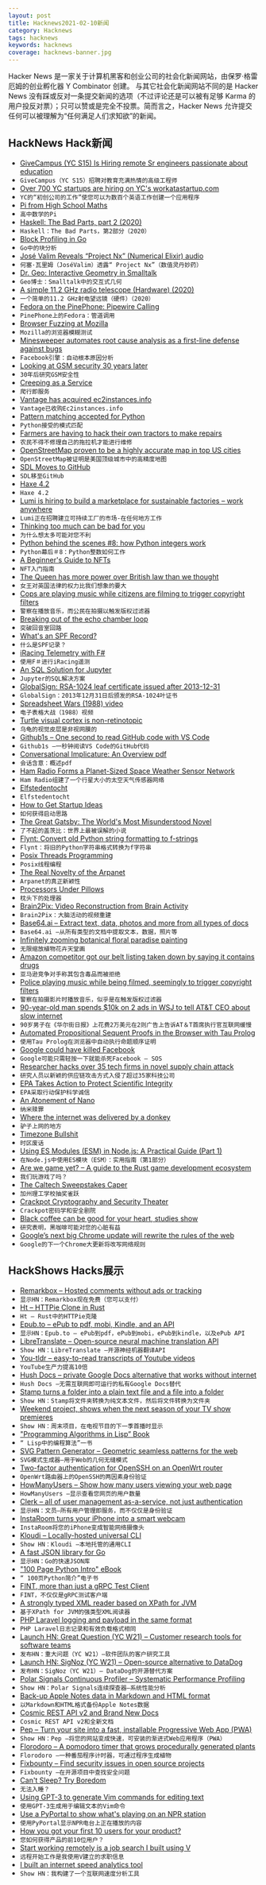 ```yaml
---
layout: post
title: Hacknews2021-02-10新闻
category: Hacknews
tags: hacknews
keywords: hacknews
coverage: hacknews-banner.jpg
---
```


Hacker News 是一家关于计算机黑客和创业公司的社会化新闻网站，由保罗·格雷厄姆的创业孵化器 Y Combinator 创建。
与其它社会化新闻网站不同的是 Hacker News 没有踩或反对一条提交新闻的选项（不过评论还是可以被有足够 Karma 的用户投反对票）；只可以赞或是完全不投票。简而言之，Hacker News 允许提交任何可以被理解为“任何满足人们求知欲”的新闻。

## HackNews Hack新闻


- [GiveCampus (YC S15) Is Hiring remote Sr engineers passionate about education](https://jobs.lever.co/givecampus/874d7233-b7a3-488d-892e-13ef717ceab7)
- `GiveCampus（YC S15）招聘对教育充满热情的高级工程师`
- [Over 700 YC startups are hiring on YC's workatastartup.com](https://www.workatastartup.com/jobs)
- `YC的“初创公司的工作”使您可以为数百个英语工作创建一个应用程序`
- [Pi from High School Maths](https://theartofmachinery.com/2020/10/26/pi_from_high_school_maths.html)
- `高中数学的Pi`
- [Haskell: The Bad Parts, part 2 (2020)](https://www.snoyman.com/blog/2020/11/haskell-bad-parts-2)
- `Haskell：The Bad Parts，第2部分（2020）`
- [Block Profiling in Go](https://github.com/felixge/go-profiler-notes/blob/main/block.md)
- `Go中的块分析`
- [José Valim Reveals “Project Nx” (Numerical Elixir) audio](https://thinkingelixir.com/podcast-episodes/034-jose-valim-reveals-project-nx/)
- `何塞·瓦里姆（JoséValim）透露“ Project Nx”（数值灵丹妙药）`
- [Dr. Geo: Interactive Geometry in Smalltalk](http://www.drgeo.eu/)
- `Geo博士：Smalltalk中的交互式几何`
- [A simple 11.2 GHz radio telescope (Hardware) (2020)](https://physicsopenlab.org/2020/10/10/a-simple-11-2-ghz-radiotelescope/)
- `一个简单的11.2 GHz射电望远镜（硬件）（2020）`
- [Fedora on the PinePhone: Pipewire Calling](https://odysee.com/@linmob:3/fedora-on-the-pinephone-pipewire-calling:1)
- `PinePhone上的Fedora：管道调用`
- [Browser Fuzzing at Mozilla](https://hacks.mozilla.org/2021/02/browser-fuzzing-at-mozilla/)
- `Mozilla的浏览器模糊测试`
- [Minesweeper automates root cause analysis as a first-line defense against bugs](https://engineering.fb.com/2021/02/09/developer-tools/minesweeper/)
- `Facebook引擎：自动根本原因分析`
- [Looking at GSM security 30 years later](https://harrisonsand.com/gsm-security/)
- `30年后研究GSM安全性`
- [Creeping as a Service](https://every.to/divinations/creeping-as-a-service-craas)
- `爬行即服务`
- [Vantage has acquired ec2instances.info](https://www.vantage.sh/blog/vantage-has-acquired-ec2instances-info)
- `Vantage已收购Ec2instances.info`
- [Pattern matching accepted for Python](https://lwn.net/Articles/845480/)
- `Python接受的模式匹配`
- [Farmers are having to hack their own tractors  to make repairs](https://www.thedrive.com/news/39158/farmers-are-having-to-hack-their-own-tractors-just-to-make-repairs)
- `农民不得不修理自己的拖拉机才能进行维修`
- [OpenStreetMap proven to be a highly accurate map in top US cities](https://eng.lyft.com/how-lyft-discovered-openstreetmap-is-the-freshest-map-for-rideshare-a7a41bf92ec)
- `OpenStreetMap被证明是美国顶级城市中的高精度地图`
- [SDL Moves to GitHub](https://discourse.libsdl.org/t/sdl-moving-to-github/28700/5)
- `SDL移至GitHub`
- [Haxe 4.2](https://community.haxe.org/t/haxe-4-2-0-is-released/2888)
- `Haxe 4.2`
- [Lumi is hiring to build a marketplace for sustainable factories – work anywhere](https://www.lumi.com/jobs)
- `Lumi正在招聘建立可持续工厂的市场-在任何地方工作`
- [Thinking too much can be bad for you](https://www.economist.com/1843/2012/12/29/why-thinking-too-much-can-be-bad-for-you)
- `为什么想太多可能对您不利`
- [Python behind the scenes #8: how Python integers work](https://tenthousandmeters.com/blog/python-behind-the-scenes-8-how-python-integers-work/)
- `Python幕后＃8：Python整数如何工作`
- [A Beginner's Guide to NFTs](https://linda.mirror.xyz/df649d61efb92c910464a4e74ae213c4cab150b9cbcc4b7fb6090fc77881a95d)
- `NFT入门指南`
- [The Queen has more power over British law than we thought](https://www.theguardian.com/commentisfree/2021/feb/08/queen-power-british-law-queens-consent)
- `女王对英国法律的权力比我们想象的要大`
- [Cops are playing music while citizens are filming to trigger copyright filters](https://twitter.com/jason_koebler/status/1359213426740895744)
- `警察在播放音乐，而公民在拍摄以触发版权过滤器`
- [Breaking out of the echo chamber loop](https://www.hunterclarke.me/posts/why-youre-in-an-echo-chamber)
- `突破回音室回路`
- [What's an SPF Record?](https://blog.ohmysmtp.com/blog/whats-an-spf-record/)
- `什么是SPF记录？`
- [iRacing Telemetry with F#](https://markjames.dev/2021-02-09-iracing-telemetry-fsharp/)
- `使用F＃进行iRacing遥测`
- [An SQL Solution for Jupyter](https://blog.jupyter.org/an-sql-solution-for-jupyter-ef4a00a0d925)
- `Jupyter的SQL解决方案`
- [GlobalSign: RSA-1024 leaf certificate issued after 2013-12-31](https://bugzilla.mozilla.org/show_bug.cgi?id=1690807)
- `GlobalSign：2013年12月31日后颁发的RSA-1024叶证书`
- [Spreadsheet Wars (1988) video](https://archive.org/details/CC606_spreadsheet_wars)
- `电子表格大战（1988）视频`
- [Turtle visual cortex is non-retinotopic](https://blog.jordan.matelsky.com/365papers/141/)
- `乌龟的视觉皮层是非视网膜的`
- [Github1s – One second to read GitHub code with VS Code](https://github.com/conwnet/github1s)
- `Github1s –一秒钟阅读VS Code的GitHub代码`
- [Conversational Implicature: An Overview pdf](https://web.stanford.edu/class/linguist236/implicature/materials/ling236-handout-04-02-implicature.pdf)
- `会话含意：概述pdf`
- [Ham Radio Forms a Planet-Sized Space Weather Sensor Network](https://eos.org/features/ham-radio-forms-a-planet-sized-space-weather-sensor-network)
- `Ham Radio组建了一个行星大小的太空天气传感器网络`
- [Elfstedentocht](https://en.wikipedia.org/wiki/Elfstedentocht)
- `Elfstedentocht`
- [How to Get Startup Ideas](https://www.wilburlabs.com/blueprints/how-to-get-startup-ideas)
- `如何获得启动思路`
- [The Great Gatsby: The World's Most Misunderstood Novel](https://www.bbc.com/culture/article/20210209-the-worlds-most-misunderstood-novel)
- `了不起的盖茨比：世界上最被误解的小说`
- [Flynt: Convert old Python string formatting to f-strings](https://github.com/ikamensh/flynt)
- `Flynt：将旧的Python字符串格式转换为f字符串`
- [Posix Threads Programming](https://computing.llnl.gov/tutorials/pthreads/)
- `Posix线程编程`
- [The Real Novelty of the Arpanet](https://twobithistory.org/2021/02/07/arpanet.html)
- `Arpanet的真正新颖性`
- [Processors Under Pillows](https://mr-x.medium.com/processors-under-pillows-e5ca4145a773)
- `枕头下的处理器`
- [Brain2Pix: Video Reconstruction from Brain Activity](https://www.biorxiv.org/content/10.1101/2021.02.02.429430v1)
- `Brain2Pix：大脑活动的视频重建`
- [Base64.ai – Extract text, data, photos and more from all types of docs](http://base64.ai/)
- `Base64.ai –从所有类型的文档中提取文本，数据，照片等`
- [Infinitely zooming botanical floral paradise painting](http://arkadia.xyz/)
- `无限缩放植物花卉天堂画`
- [Amazon competitor got our belt listing taken down by saying it contains drugs](https://travelhead.medium.com/competitor-reported-our-no-buckle-belts-as-containing-a-dea-controlled-substance-and-got-us-e6df903172a3)
- `亚马逊竞争对手称其包含毒品而被拒绝`
- [Police playing music while being filmed, seemingly to trigger copyright filters](https://www.vice.com/en/article/bvxb94/is-this-beverly-hills-cop-playing-sublimes-santeria-to-avoid-being-livestreamed)
- `警察在拍摄影片时播放音乐，似乎是在触发版权过滤器`
- [90-year-old man spends $10k on 2 ads in WSJ to tell AT&T CEO about slow internet](https://www.foxla.com/news/90-year-old-man-spends-10000-on-2-ads-in-wsj-to-tell-att-ceo-about-his-slow-internet-service)
- `90岁男子在《华尔街日报》上花费2万美元在2则广告上告诉AT＆T首席执行官互联网缓慢`
- [Automated Propositional Sequent Proofs in the Browser with Tau Prolog](https://www.philipzucker.com/javascript-automated-proving/)
- `使用Tau Prolog在浏览器中自动执行命题顺序证明`
- [Google could have killed Facebook](https://shaneosullivan.wordpress.com/2020/12/02/the-story-of-how-google-could-have-killed-facebook-with-the-flick-of-a-switch/)
- `Google可能只需轻按一下就能杀死Facebook – SOS`
- [Researcher hacks over 35 tech firms in novel supply chain attack](https://www.bleepingcomputer.com/news/security/researcher-hacks-over-35-tech-firms-in-novel-supply-chain-attack/)
- `研究人员以新颖的供应链攻击方式入侵了超过35家科技公司`
- [EPA Takes Action to Protect Scientific Integrity](https://www.epa.gov/newsreleases/epa-takes-action-protect-scientific-integrity)
- `EPA采取行动保护科学诚信`
- [An Atonement of Nano](https://www.noa-s.org/nano.html)
- `纳米赎罪`
- [Where the internet was delivered by a donkey](https://restofworld.org/2021/delivering-the-internet-by-donkey/)
- `驴子上网的地方`
- [Timezone Bullshit](https://blog.wesleyac.com/posts/timezone-bullshit)
- `时区废话`
- [Using ES Modules (ESM) in Node.js: A Practical Guide (Part 1)](https://gils-blog.tayar.org/posts/using-jsm-esm-in-nodejs-a-practical-guide-part-1/)
- `在Node.js中使用ES模块（ESM）：实用指南（第1部分）`
- [Are we game yet? – A guide to the Rust game development ecosystem](https://arewegameyet.rs/)
- `我们玩游戏了吗？ `
- [The Caltech Sweepstakes Caper](http://hoaxes.org/archive/permalink/the_caltech_sweepstakes_caper)
- `加州理工学校抽奖雀跃`
- [Crackpot Cryptography and Security Theater](https://soatok.blog/2021/02/09/crackpot-cryptography-and-security-theater/)
- `Crackpot密码学和安全剧院`
- [Black coffee can be good for your heart, studies show](https://edition.cnn.com/2021/02/09/health/black-coffee-benefits-wellness/index.html)
- `研究表明，黑咖啡可能对您的心脏有益`
- [Google’s next big Chrome update will rewrite the rules of the web](https://www.wired.co.uk/article/google-chrome-cookies-third-party-ads)
- `Google的下一个Chrome大更新将改写网络规则`


## HackShows Hacks展示

- [ Remarkbox – Hosted comments without ads or tracking](https://www.remarkbox.com/remarkbox-is-now-pay-what-you-can.html)
- `显示HN：Remarkbox现在免费（您可以支付）`
- [ Ht – HTTPie Clone in Rust](https://github.com/ducaale/ht)
- `Ht – Rust中的HTTPie克隆`
- [ Epub.to – ePub to pdf, mobi, Kindle, and an API](https://epub.to)
- `显示HN：Epub.to – ePub到pdf，ePub到mobi，ePub到kindle，以及ePub API`
- [ LibreTranslate – Open-source neural machine translation API](https://libretranslate.com/)
- `Show HN：LibreTranslate –开源神经机器翻译API`
- [ You-tldr – easy-to-read transcripts of Youtube videos](https://you-tldr.com/)
- `YouTube生产力提高10倍`
- [ Hush Docs – private Google Docs alternative that works without internet](https://demo.hushdocs.com)
- `Hush Docs –无需互联网即可运行的私有Google Docs替代`
- [ Stamp turns a folder into a plain text file and a file into a folder](https://github.com/treenotation/jtree/tree/master/langs/stamp)
- `Show HN：Stamp将文件夹转换为纯文本文件，然后将文件转换为文件夹`
- [ Weekend project, shows when the next season of your TV show premieres](item?id=26066346)
- `Show HN：周末项目，在电视节目的下一季首播时显示`
- [ "Programming Algorithms in Lisp” Book](https://www.apress.com/gp/book/9781484264270)
- `“ Lisp中的编程算法”一书`
- [ SVG Pattern Generator – Geometric seamless patterns for the web](https://www.visiwig.com/patterns/)
- `SVG模式生成器–用于Web的几何无缝模式`
- [ Two-factor authentication for OpenSSH on an OpenWrt router](https://forum.openwrt.org/t/howto-openssh-with-mfa-on-openwrt-19-07-x-using-google-authenticator/88025)
- `OpenWrt路由器上的OpenSSH的两因素身份验证`
- [ HowManyUsers – Show how many users viewing your web page](https://howmanyusers.my.id/)
- `HowManyUsers –显示查看您网页的用户数量`
- [ Clerk – all of user management as-a-service, not just authentication](https://clerk.dev/blog/all-of-user-management-not-just-authentication)
- `显示HN：文员–所有用户管理即服务，而不仅仅是身份验证`
- [ InstaRoom turns your iPhone into a smart webcam](https://instaroom.me/)
- `InstaRoom将您的iPhone变成智能网络摄像头`
- [ Kloudi – Locally-hosted universal CLI](https://kloudi.tech)
- `Show HN：Kloudi –本地托管的通用CLI`
- [ A fast JSON library for Go](https://github.com/goccy/go-json)
- `显示HN：Go的快速JSON库`
- [ "100 Page Python Intro" eBook](https://learnbyexample.github.io/100_page_python_intro/introduction.html)
- `“ 100页Python简介”电子书`
- [ FINT, more than just a gRPC Test Client](http://www.bytesmotion.com/fint/)
- `FINT，不仅仅是gRPC测试客户端`
- [ A strongly typed XML reader based on XPath for JVM](https://github.com/nileshkhaire/BabyCorn)
- `基于XPath for JVM的强类型XML阅读器`
- [ PHP Laravel logging and payload in the same format](https://github.com/Andrew-Kang-G/laravel-final-logger)
- `PHP Laravel日志记录和有效负载格式相同`
- [Launch HN: Great Question (YC W21) – Customer research tools for software teams](item?id=26079141)
- `发布HN：重大问题（YC W21）–软件团队的客户研究工具`
- [Launch HN: SigNoz (YC W21) – Open-source alternative to DataDog](item?id=26079389)
- `发布HN：SigNoz（YC W21）– DataDog的开源替代方案`
- [ Polar Signals Continuous Profiler – Systematic Performance Profiling](https://www.polarsignals.com/blog/posts/2021/02/09/announcing-polar-signals-continuous-profiler/)
- `Show HN：Polar Signals连续探查器–系统性能分析`
- [ Back-up Apple Notes data in Markdown and HTML format](https://apps.apple.com/in/app/exporter/id1099120373?mt=12)
- `以Markdown和HTML格式备份Apple Notes数据`
- [ Cosmic REST API v2 and Brand New Docs](https://www.cosmicjs.com/changelog/announcing-cosmic-rest-api-v2-new-docs)
- `Cosmic REST API v2和全新文档`
- [ Pep – Turn your site into a fast, installable Progressive Web App (PWA)](https://pep.dev/?hn)
- `Show HN：Pep –将您的网站变成快速，可安装的渐进式Web应用程序（PWA）`
- [ Florodoro – A pomodoro timer that grows procedurally generated plants](https://github.com/xiaoxiae/Florodoro)
- `Florodoro –一种番茄程序计时器，可通过程序生成植物`
- [ Fixbounty – Find security issues in open source projects](https://spatcher.io/fixbounty)
- `Fixbounty –在开源项目中查找安全问题`
- [ Can't Sleep? Try Boredom](https://lullby.com/)
- `无法入睡？`
- [ Using GPT-3 to generate Vim commands for editing text](https://jameslu.substack.com/p/using-gpt-3-to-generate-vim-commands)
- `使用GPT-3生成用于编辑文本的Vim命令`
- [ Use a PyPortal to show what's playing on an NPR station](https://github.com/jefforulez/pyportal-npr)
- `使用PyPortal显示NPR电台上正在播放的内容`
- [ How you got your first 10 users for your product?](item?id=26085878)
- `您如何获得产品的前10位用户？`
- [ Start working remotely is a job search I built using V](https://startworkingremotely.com/)
- `远程开始工作是我使用V建立的求职信息`
- [ I built an internet speed analytics tool](https://www.ronaldlangeveld.com/isp-logger)
- `Show HN：我构建了一个互联网速度分析工具`


